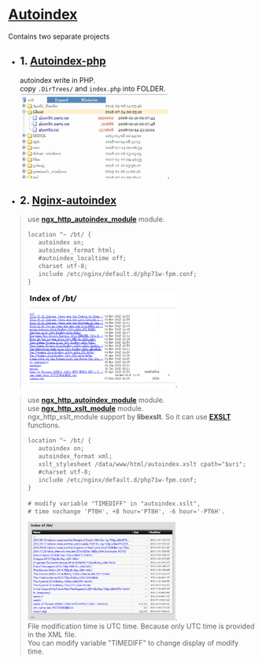 # [Autoindex](https://github.com/osnosn/autoindex/)
Contains two separate projects

* ## 1. [Autoindex-php](https://github.com/osnosn/autoindex/tree/master/autoindex-php)
   autoindex write in PHP.   
   copy `.DirTrees/` and `index.php` into FOLDER.   
   <img src="https://github.com/osnosn/autoindex/raw/master/autoindex-php.png" width="300" />.   

* ## 2. [Nginx-autoindex](https://github.com/osnosn/autoindex/tree/master/nginx-autoindex)
> use **[ngx_http_autoindex_module](http://nginx.org/en/docs/http/ngx_http_autoindex_module.html)** module.
> ```
> location ^~ /bt/ {
>    autoindex on;
>    autoindex_format html;
>    #autoindex_localtime off;
>    charset utf-8;
>    include /etc/nginx/default.d/php71w-fpm.conf;
> }
> ```
> <img src="https://github.com/osnosn/autoindex/raw/master/nginx-org.png" width="300" />. 
   

> use **[ngx_http_autoindex_module](http://nginx.org/en/docs/http/ngx_http_autoindex_module.html)** module.   
> use **[ngx_http_xslt_module](http://nginx.org/en/docs/http/ngx_http_xslt_module.html)** module.   
> ngx_http_xslt_module support by **libexslt**. So it can use **[EXSLT](http://exslt.org/)** functions.   
> ```
> location ^~ /bt/ {
>    autoindex on;
>    autoindex_format xml;
>    xslt_stylesheet /data/www/html/autoindex.xslt cpath="$uri";
>    #charset utf-8;
>    include /etc/nginx/default.d/php71w-fpm.conf;
> }
> 
> # modify variable "TIMEDIFF" in "autoindex.xslt", 
> # time nochange 'PT0H', +8 hour='PT8H', -6 hour='-PT6H'.
> ```
> <img src="https://github.com/osnosn/autoindex/raw/master/nginx-xslt.png" width="300" />.   
> File modification time is UTC time. Because only UTC time is provided in the XML file.   
> You can modify variable "TIMEDIFF" to change display of modify time.   
